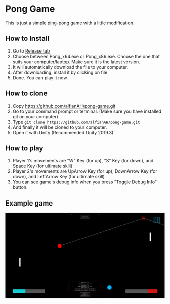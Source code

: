 ﻿# Pong Game

This is just a simple ping-pong game with a little modification.

## How to Install
1. Go to [Release tab](https://github.com/alfianAH/pong-game/releases)
2. Choose between Pong_x64.exe or Pong_x86.exe. Choose the one that suits your computer/laptop. Make sure it is the latest version.
3. It will automatically download the file to your computer.
4. After downloading, install it by clicking on file
5. Done. You can play it now.

## How to clone
1. Copy https://github.com/alfianAH/pong-game.git
2. Go to your command prompt or terminal. (Make sure you have installed git on your computer)
3. Type ```git clone https://github.com/alfianAH/pong-game.git```
4. And finally it will be cloned to your computer.
5. Open it with Unity (Recommended Unity 2019.3)

## How to play
1. Player 1's movements are "W" Key (for up), "S" Key (for down), and Space Key (for ultimate skill)
2. Player 2's movements are UpArrow Key (for up), DownArrow Key (for down), and LeftArrow Key (for ultimate skill)
3. You can see game's debug info when you press  "Toggle Debug Info" button.

## Example game

![Gameplay](/Images/pong.jpg)
